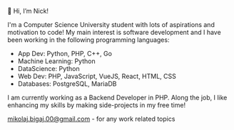 👋 Hi, I’m Nick!

I'm a Computer Science University student with lots of aspirations and motivation to code!
My main interest is software development and I have been working in the following programming languages:
- App Dev: Python, PHP, C++, Go
- Machine Learning: Python
- DataScience: Python
- Web Dev: PHP, JavaScript, VueJS, React, HTML, CSS
- Databases: PostgreSQL, MariaDB

I am currently working as a Backend Developer in PHP. Along the job, I like enhancing my skills by making side-projects in my free time! 

mikolaj.bigaj.00@gmail.com - for any work related topics

<!---
MBigaj/MBigaj is a ✨ special ✨ repository because its `README.md` (this file) appears on your GitHub profile.
You can click the Preview link to take a look at your changes.
--->
